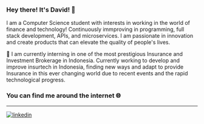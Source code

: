### Hey there! It's David! 👋

I am a Computer Science student with interests in working in the world of finance and technology! Continuously immproving in programming, full stack development, APIs, and microservices. I am passionate in innovation and create products that can elevate the quality of people's lives.

🔭 I am currently interning in one of the most prestigious Insurance and Investment Brokerage in Indonesia. Currently working to develop and improve insurtech in Indonesia, finding new ways and adapt to provide Insurance in this ever changing world due to recent events and the rapid technological progress.

### You can find me around the internet 🌐
---
<p>
  <a href="https://www.linkedin.com/in/david-amadeo-2759061a8/" rel="nofollow noreferrer">
    <img src="https://img.shields.io/badge/LinkedIn-0077B5?style=for-the-badge&logo=linkedin&logoColor=white" alt="linkedin">
  </a>
</p>

<!--
**davidamadeo/davidamadeo** is a ✨ _special_ ✨ repository because its `README.md` (this file) appears on your GitHub profile.

Here are some ideas to get you started:

- 🔭 I’m currently working on ...
- 🌱 I’m currently learning ...
- 👯 I’m looking to collaborate on ...
- 🤔 I’m looking for help with ...
- 💬 Ask me about ...
- 📫 How to reach me: ...
- 😄 Pronouns: ...
- ⚡ Fun fact: ...
-->
